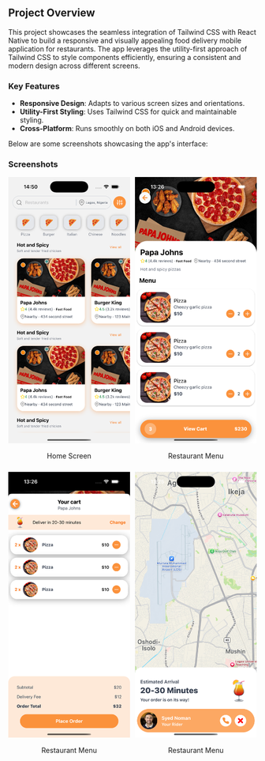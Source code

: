## Project Overview

This project showcases the seamless integration of Tailwind CSS with React Native to build a responsive and visually appealing food delivery mobile application for restaurants. The app leverages the utility-first approach of Tailwind CSS to style components efficiently, ensuring a consistent and modern design across different screens.

### Key Features

- **Responsive Design**: Adapts to various screen sizes and orientations.
- **Utility-First Styling**: Uses Tailwind CSS for quick and maintainable styling.
- **Cross-Platform**: Runs smoothly on both iOS and Android devices.

Below are some screenshots showcasing the app's interface:

### Screenshots

<div style="display: flex; flex-wrap: wrap; gap: 10px;">
    <div style="flex: 1; min-width: 200px;">
        <img src="./screenshot.png" alt="Screenshot 1" style="width: 100%;">
        <p style="text-align: center;">Home Screen</p>
    </div>
    <div style="flex: 1; min-width: 200px;">
        <img src="./screenshot2.png" alt="Screenshot 2" style="width: 100%;">
        <p style="text-align: center;">Restaurant Menu</p>
    </div><div style="flex: 1; min-width: 200px;">
        <img src="./screenshot3.png" alt="Screenshot 2" style="width: 100%;">
        <p style="text-align: center;">Restaurant Menu</p>
    </div>
        <div style="flex: 1; min-width: 200px;">
        <img src="./screenshot1.png" alt="Screenshot 2" style="width: 100%;">
        <p style="text-align: center;">Restaurant Menu</p>
    </div>
</div>
